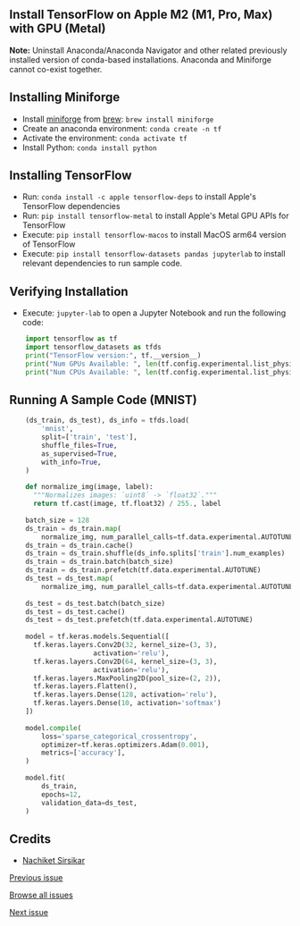 ## Install TensorFlow on Apple M2 (M1, Pro, Max) with GPU (Metal)

**Note:** Uninstall Anaconda/Anaconda Navigator and other related previously installed version of conda-based installations. Anaconda and Miniforge cannot co-exist together.

Installing Miniforge
--------------------

*   Install [miniforge](https://github.com/conda-forge/miniforge) from [brew](https://formulae.brew.sh/cask/miniforge): `brew install miniforge`
*   Create an anaconda environment: `conda create -n tf`
*   Activate the environment: `conda activate tf`
*   Install Python: `conda install python`

Installing TensorFlow
---------------------

*   Run: `conda install -c apple tensorflow-deps` to install Apple's TensorFlow dependencies
*   Run: `pip install tensorflow-metal` to install Apple's Metal GPU APIs for TensorFlow
*   Execute: `pip install tensorflow-macos` to install MacOS arm64 version of TensorFlow
*   Execute: `pip install tensorflow-datasets pandas jupyterlab` to install relevant dependencies to run sample code.

Verifying Installation
----------------------

*   Execute: `jupyter-lab` to open a Jupyter Notebook and run the following code:

```python
    import tensorflow as tf
    import tensorflow_datasets as tfds
    print("TensorFlow version:", tf.__version__)
    print("Num GPUs Available: ", len(tf.config.experimental.list_physical_devices('GPU')))
    print("Num CPUs Available: ", len(tf.config.experimental.list_physical_devices('CPU')))
```

Running A Sample Code (MNIST)
-----------------------------
```python
    (ds_train, ds_test), ds_info = tfds.load(
        'mnist',
        split=['train', 'test'],
        shuffle_files=True,
        as_supervised=True,
        with_info=True,
    )
    
    def normalize_img(image, label):
      """Normalizes images: `uint8` -> `float32`."""
      return tf.cast(image, tf.float32) / 255., label
    
    batch_size = 128
    ds_train = ds_train.map(
        normalize_img, num_parallel_calls=tf.data.experimental.AUTOTUNE)
    ds_train = ds_train.cache()
    ds_train = ds_train.shuffle(ds_info.splits['train'].num_examples)
    ds_train = ds_train.batch(batch_size)
    ds_train = ds_train.prefetch(tf.data.experimental.AUTOTUNE)
    ds_test = ds_test.map(
        normalize_img, num_parallel_calls=tf.data.experimental.AUTOTUNE)
    
    ds_test = ds_test.batch(batch_size)
    ds_test = ds_test.cache()
    ds_test = ds_test.prefetch(tf.data.experimental.AUTOTUNE)
    
    model = tf.keras.models.Sequential([
      tf.keras.layers.Conv2D(32, kernel_size=(3, 3),
                     activation='relu'),
      tf.keras.layers.Conv2D(64, kernel_size=(3, 3),
                     activation='relu'),
      tf.keras.layers.MaxPooling2D(pool_size=(2, 2)),
      tf.keras.layers.Flatten(),
      tf.keras.layers.Dense(128, activation='relu'),
      tf.keras.layers.Dense(10, activation='softmax')
    ])
    
    model.compile(
        loss='sparse_categorical_crossentropy',
        optimizer=tf.keras.optimizers.Adam(0.001),
        metrics=['accuracy'],
    )
    
    model.fit(
        ds_train,
        epochs=12,
        validation_data=ds_test,
    )
```

Credits
-------

*   [Nachiket Sirsikar](https://www.linkedin.com/in/nachiketsirsikar/)

[Previous issue](https://sudhanva-narayana.ghost.io/install-kubeflow-on-digital-ocean-machine-learning/)

[Browse all issues](https://sudhanva-narayana.ghost.io/page/2)

[Next issue](https://sudhanva-narayana.ghost.io/install-pytorch-on-apple-m1-m1-pro-max-gpu/)